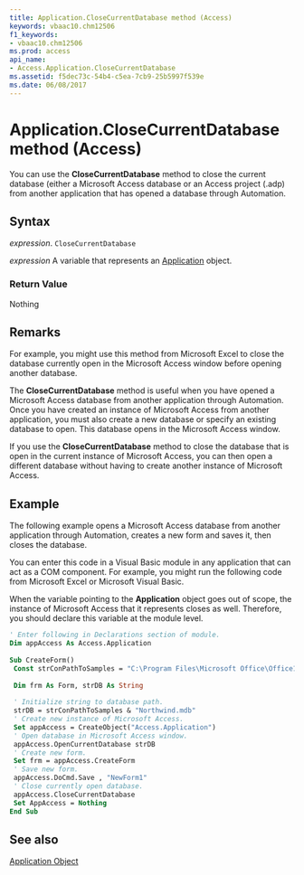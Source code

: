 ```yaml
---
title: Application.CloseCurrentDatabase method (Access)
keywords: vbaac10.chm12506
f1_keywords:
- vbaac10.chm12506
ms.prod: access
api_name:
- Access.Application.CloseCurrentDatabase
ms.assetid: f5dec73c-54b4-c5ea-7cb9-25b5997f539e
ms.date: 06/08/2017
---
```



# Application.CloseCurrentDatabase method (Access)

You can use the  **CloseCurrentDatabase** method to close the current database (either a Microsoft Access database or an Access project (.adp) from another application that has opened a database through Automation.


## Syntax

_expression_. `CloseCurrentDatabase`

_expression_ A variable that represents an [Application](Access.Application.md) object.


### Return Value

Nothing


## Remarks

For example, you might use this method from Microsoft Excel to close the database currently open in the Microsoft Access window before opening another database.

The  **CloseCurrentDatabase** method is useful when you have opened a Microsoft Access database from another application through Automation. Once you have created an instance of Microsoft Access from another application, you must also create a new database or specify an existing database to open. This database opens in the Microsoft Access window.

If you use the  **CloseCurrentDatabase** method to close the database that is open in the current instance of Microsoft Access, you can then open a different database without having to create another instance of Microsoft Access.


## Example

The following example opens a Microsoft Access database from another application through Automation, creates a new form and saves it, then closes the database.

You can enter this code in a Visual Basic module in any application that can act as a COM component. For example, you might run the following code from Microsoft Excel or Microsoft Visual Basic.

When the variable pointing to the  **Application** object goes out of scope, the instance of Microsoft Access that it represents closes as well. Therefore, you should declare this variable at the module level.




```vb
' Enter following in Declarations section of module. 
Dim appAccess As Access.Application 
 
Sub CreateForm() 
 Const strConPathToSamples = "C:\Program Files\Microsoft Office\Office12\Samples\" 
 
 Dim frm As Form, strDB As String 
 
 ' Initialize string to database path. 
 strDB = strConPathToSamples & "Northwind.mdb" 
 ' Create new instance of Microsoft Access. 
 Set appAccess = CreateObject("Access.Application") 
 ' Open database in Microsoft Access window. 
 appAccess.OpenCurrentDatabase strDB 
 ' Create new form. 
 Set frm = appAccess.CreateForm 
 ' Save new form. 
 appAccess.DoCmd.Save , "NewForm1" 
 ' Close currently open database. 
 appAccess.CloseCurrentDatabase 
 Set AppAccess = Nothing 
End Sub
```


## See also


[Application Object](Access.Application.md)

